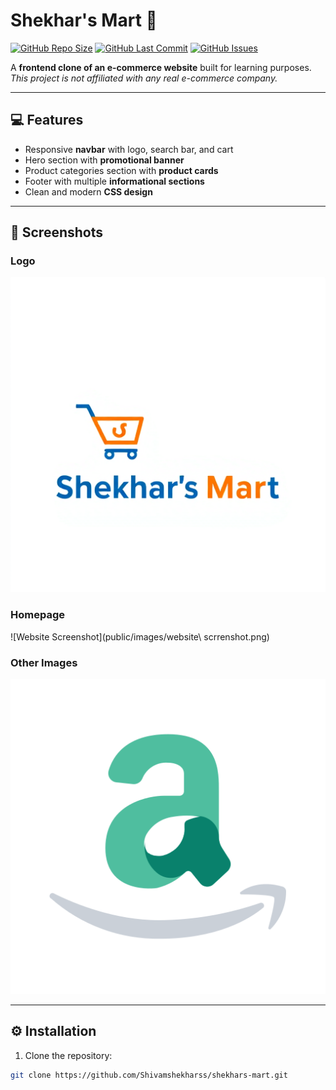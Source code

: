 # Shekhar's Mart 🛒

[![GitHub Repo Size](https://img.shields.io/github/repo-size/Shivamshekharss/shekhars-mart?style=for-the-badge)](https://github.com/Shivamshekharss/shekhars-mart) 
[![GitHub Last Commit](https://img.shields.io/github/last-commit/Shivamshekharss/shekhars-mart?style=for-the-badge)](https://github.com/Shivamshekharss/shekhars-mart/commits/main)
[![GitHub Issues](https://img.shields.io/github/issues/Shivamshekharss/shekhars-mart?style=for-the-badge)](https://github.com/Shivamshekharss/shekhars-mart/issues)

A **frontend clone of an e-commerce website** built for learning purposes.  
*This project is not affiliated with any real e-commerce company.*

---

## 💻 Features

- Responsive **navbar** with logo, search bar, and cart  
- Hero section with **promotional banner**  
- Product categories section with **product cards**  
- Footer with multiple **informational sections**  
- Clean and modern **CSS design**

---

## 📸 Screenshots

### Logo
![Logo](public/images/logo.png)

### Homepage
![Website Screenshot](public/images/website\ scrrenshot.png)

### Other Images
![Social Image](public/images/1.png)

---

## ⚙️ Installation

1. Clone the repository:

```bash
git clone https://github.com/Shivamshekharss/shekhars-mart.git
